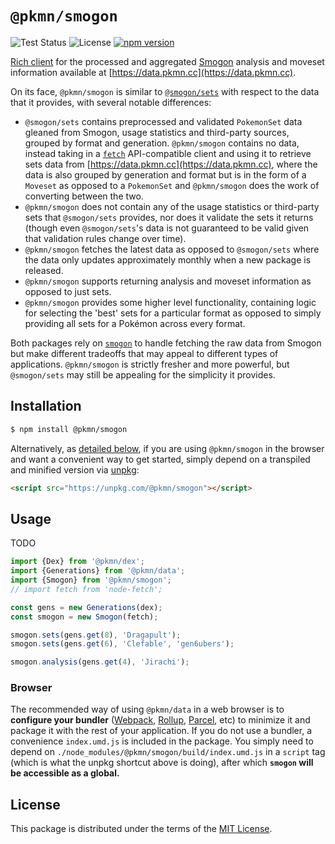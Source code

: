 # `@pkmn/smogon`

![Test Status](https://github.com/pkmn/smogon/workflows/Tests/badge.svg)
![License](https://img.shields.io/badge/License-MIT-blue.svg)
[![npm version](https://img.shields.io/npm/v/@pkmn/smogon.svg)](https://www.npmjs.com/package/@pkmn/smogon)

[Rich client](https://en.wikipedia.org/wiki/Rich_client) for the processed and aggregated
[Smogon](https://smogon.com) analysis and moveset information available at
[https://data.pkmn.cc](https://data.pkmn.cc).

On its face, `@pkmn/smogon` is similar to
[`@smogon/sets`](https://www.npmjs.com/package/@smogon/sets) with respect to the data that it
provides, with several notable differences:

- `@smogon/sets` contains preprocessed and validated `PokemonSet` data gleaned from Smogon, usage
  statistics and third-party sources, grouped by format and generation. `@pkmn/smogon` contains no
  data, instead taking in a [`fetch`](https://developer.mozilla.org/en-US/docs/Web/API/Fetch_API)
  API-compatible client and using it to retrieve sets data from
  [https://data.pkmn.cc](https://data.pkmn.cc), where the data is also grouped by generation and
  format but is in the form of a `Moveset` as opposed to a `PokemonSet` and `@pkmn/smogon` does the
  work of converting between the two.
- `@pkmn/smogon` does not contain any of the usage statistics or third-party sets that
  `@smogon/sets` provides, nor does it validate the sets it returns (though even `@smogon/sets`'s
  data is not guaranteed to be valid given that validation rules change over time).
- `@pkmn/smogon` fetches the latest data as opposed to `@smogon/sets` where the data only updates
   approximately monthly when a new package is released.
- `@pkmn/smogon` supports returning analysis and moveset information as opposed to just sets.
- `@pkmn/smogon` provides some higher level functionality, containing logic for selecting the 'best'
  sets for a particular format as opposed to simply providing all sets for a Pokémon across every
  format.

Both packages rely on [`smogon`](https://www.npmjs.com/package/smogon) to handle fetching the raw
data from Smogon but make different tradeoffs that may appeal to different types of applications.
`@pkmn/smogon` is strictly fresher and more powerful, but `@smogon/sets` may still be appealing for
the simplicity it provides.

## Installation

```sh
$ npm install @pkmn/smogon
```

Alternatively, as [detailed below](#browser), if you are using `@pkmn/smogon` in the browser and
want a convenient way to get started, simply depend on a transpiled and minified version via
[unpkg](https://unpkg.com/):

```html
<script src="https://unpkg.com/@pkmn/smogon"></script>
```

## Usage

TODO

```ts
import {Dex} from '@pkmn/dex';
import {Generations} from '@pkmn/data';
import {Smogon} from '@pkmn/smogon';
// import fetch from 'node-fetch';

const gens = new Generations(dex);
const smogon = new Smogon(fetch);

smogon.sets(gens.get(8), 'Dragapult');
smogon.sets(gens.get(6), 'Clefable', 'gen6ubers');

smogon.analysis(gens.get(4), 'Jirachi');
```

### Browser

The recommended way of using `@pkmn/data` in a web browser is to **configure your bundler**
([Webpack](https://webpack.js.org/), [Rollup](https://rollupjs.org/),
[Parcel](https://parceljs.org/), etc) to minimize it and package it with the rest of your
application. If you do not use a bundler, a convenience `index.umd.js` is included in the
package. You simply need to depend on `./node_modules/@pkmn/smogon/build/index.umd.js` in a
`script` tag (which is what the unpkg shortcut above is doing), after which **`smogon` will be
accessible as a global.**

## License

This package is distributed under the terms of the [MIT License](LICENSE).
